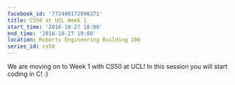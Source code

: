 ```yaml
---
facebook_id: '772400172898371'
title: CS50 at UCL Week 1
start_time: '2016-10-27 18:00'
end_time: '2016-10-27 19:00'
location: Roberts Engineering Building 106
series_id: cs50
---
```


We are moving on to Week 1 with CS50 at UCL! In this session you will start coding in C! :)